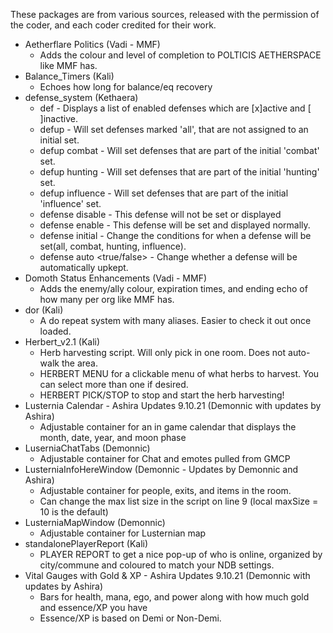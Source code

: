 These packages are from various sources, released with the permission of the coder, and each coder credited for their work.

 - Aetherflare Politics (Vadi - MMF)
   - Adds the colour and level of completion to POLTICIS AETHERSPACE <bubble> like MMF has.
 - Balance_Timers (Kali)
   - Echoes how long for balance/eq recovery
 - defense_system (Kethaera)
   - def                                          - Displays a list of enabled defenses which 
                                                  are [x]active and [ ]inactive.
   - defup                                        - Will set defenses marked 'all', that are not 
                                                  assigned to an initial set.
   - defup combat                                 - Will set defenses that are part of the 
                                                  initial 'combat' set.
   - defup hunting                                - Will set defenses that are part of the 
                                                  initial 'hunting' set.
   - defup influence                              - Will set defenses that are part of the 
                                                  initial 'influence' set.
   - defense disable <defense>                    - This defense will not be set or displayed
   - defense enable <defense>                     - This defense will be set and displayed normally.
   - defense initial <defense> <initial set>      - Change the conditions for when a defense will be 
                                                  set(all, combat, hunting, influence).
   - defense auto <defense> <true/false>          - Change whether a defense will be automatically 
                                                  upkept.
 - Domoth Status Enhancements (Vadi - MMF)
   - Adds the enemy/ally colour, expiration times, and ending echo of how many per org like MMF has.
 - dor (Kali)
   - A do repeat system with many aliases. Easier to check it out once loaded.
 - Herbert_v2.1 (Kali)
   - Herb harvesting script. Will only pick in one room. Does not auto-walk the area.
   - HERBERT MENU for a clickable menu of what herbs to harvest. You can select more than one if desired.
   - HERBERT PICK/STOP to stop and start the herb harvesting!
 - Lusternia Calendar - Ashira Updates 9.10.21 (Demonnic with updates by Ashira)
   - Adjustable container for an in game calendar that displays the month, date, year, and moon phase
 - LuserniaChatTabs (Demonnic)
   - Adjustable container for Chat and emotes pulled from GMCP
 - LusterniaInfoHereWindow (Demonnic - Updates by Demonnic and Ashira)
   - Adjustable container for people, exits, and items in the room.
   - Can change the max list size in the script on line 9 (local maxSize = 10 is the default)
 - LusterniaMapWindow (Demonnic)
   - Adjustable container for Lusternian map
 - standalonePlayerReport (Kali)
   - PLAYER REPORT to get a nice pop-up of who is online, organized by city/commune and coloured to match your NDB settings.
 - Vital Gauges with Gold & XP - Ashira Updates 9.10.21 (Demonnic with updates by Ashira)
   - Bars for health, mana, ego, and power along with how much gold and essence/XP you have
   - Essence/XP is based on Demi or Non-Demi.
